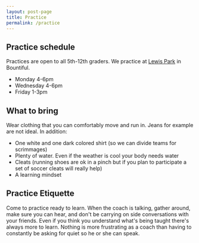 ```yaml
---
layout: post-page
title: Practice
permalink: /practice
---
```


## Practice schedule
Practices are open to all 5th-12th graders. We practice at [Lewis Park](https://goo.gl/maps/yHBn8AxMc3rVmngMA) in Bountiful.
* Monday 4-6pm
* Wednesday 4-6pm
* Friday 1-3pm

## What to bring

Wear clothing that you can comfortably move and run in. Jeans for example are not ideal. In addition:

* One white and one dark colored shirt (so we can divide teams for scrimmages)
* Plenty of water. Even if the weather is cool your body needs water
* Cleats (running shoes are ok in a pinch but if you plan to participate a set of soccer cleats will really help)
* A learning mindset

## Practice Etiquette

Come to practice ready to learn. When the coach is talking, gather around, make sure you can hear, and don't be carrying on side conversations with your friends. Even if you think you understand what's being taught there's always more to learn. Nothing is more frustrating as a coach than having to constantly be asking for quiet so he or she can speak.

